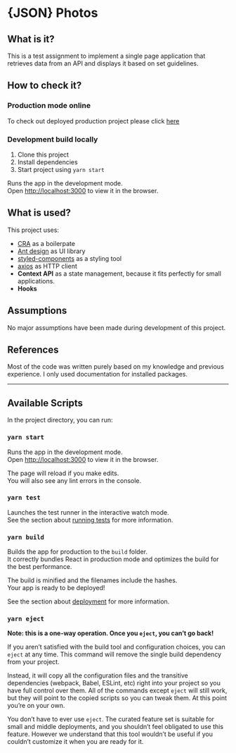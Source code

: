 # {JSON} Photos

## What is it?

This is a test assignment to implement a single page application that retrieves data from an
API and displays it based on set guidelines.

## How to check it?

### Production mode online

To check out deployed production project please click [here](https://qqweea.github.io/test-photo-dashboard/)

### Development build locally

1. Clone this project
2. Install dependencies
3. Start project using `yarn start`

Runs the app in the development mode.\
Open [http://localhost:3000](http://localhost:3000) to view it in the browser.

## What is used?

This project uses:

- [CRA](https://facebook.github.io/create-react-app) as a boilerpate
- [Ant design](https://ant.design/) as UI library
- [styled-components](https://styled-components.com/) as a styling tool
- [axios](https://axios-http.com/) as HTTP client
- **Context API** as a state management, because it fits perfectly for small applications.
- **Hooks**

## Assumptions

No major assumptions have been made during development of this project.

## References

Most of the code was written purely based on my knowledge and previous experience.
I only used documentation for installed packages.

---

## Available Scripts

In the project directory, you can run:

### `yarn start`

Runs the app in the development mode.\
Open [http://localhost:3000](http://localhost:3000) to view it in the browser.

The page will reload if you make edits.\
You will also see any lint errors in the console.

### `yarn test`

Launches the test runner in the interactive watch mode.\
See the section about [running tests](https://facebook.github.io/create-react-app/docs/running-tests) for more information.

### `yarn build`

Builds the app for production to the `build` folder.\
It correctly bundles React in production mode and optimizes the build for the best performance.

The build is minified and the filenames include the hashes.\
Your app is ready to be deployed!

See the section about [deployment](https://facebook.github.io/create-react-app/docs/deployment) for more information.

### `yarn eject`

**Note: this is a one-way operation. Once you `eject`, you can’t go back!**

If you aren’t satisfied with the build tool and configuration choices, you can `eject` at any time. This command will remove the single build dependency from your project.

Instead, it will copy all the configuration files and the transitive dependencies (webpack, Babel, ESLint, etc) right into your project so you have full control over them. All of the commands except `eject` will still work, but they will point to the copied scripts so you can tweak them. At this point you’re on your own.

You don’t have to ever use `eject`. The curated feature set is suitable for small and middle deployments, and you shouldn’t feel obligated to use this feature. However we understand that this tool wouldn’t be useful if you couldn’t customize it when you are ready for it.
